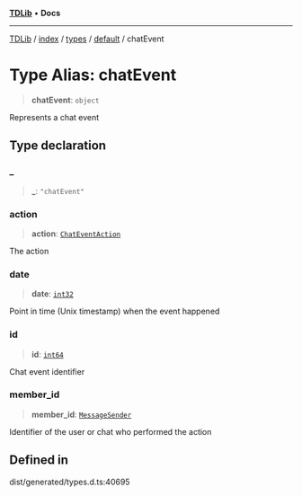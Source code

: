 [**TDLib**](../../../../../../README.md) • **Docs**

***

[TDLib](../../../../../../modules.md) / [index](../../../../../README.md) / [types](../../../README.md) / [default](../README.md) / chatEvent

# Type Alias: chatEvent

> **chatEvent**: `object`

Represents a chat event

## Type declaration

### \_

> **\_**: `"chatEvent"`

### action

> **action**: [`ChatEventAction`](ChatEventAction.md)

The action

### date

> **date**: [`int32`](int32-1.md)

Point in time (Unix timestamp) when the event happened

### id

> **id**: [`int64`](int64-1.md)

Chat event identifier

### member\_id

> **member\_id**: [`MessageSender`](MessageSender.md)

Identifier of the user or chat who performed the action

## Defined in

dist/generated/types.d.ts:40695
